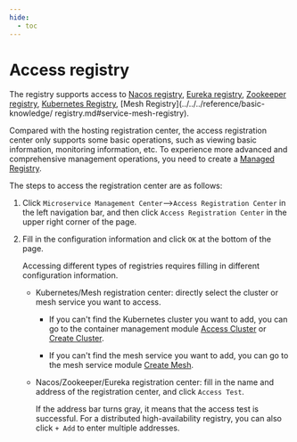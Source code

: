 ```yaml
---
hide:
  - toc
---
```


# Access registry

The registry supports access to [Nacos registry](../../../reference/basic-knowledge/registry.md#nacos-registry), [Eureka registry](../../../reference/basic-knowledge/registry.md#eureka-registry), [Zookeeper registry](../../../reference/basic-knowledge/registry.md#zookeeper-registry), [Kubernetes Registry](../../../reference/basic-knowledge/registry.md#kubernetes-registry), [Mesh Registry](../../../reference/basic-knowledge/ registry.md#service-mesh-registry).

Compared with the hosting registration center, the access registration center only supports some basic operations, such as viewing basic information, monitoring information, etc. To experience more advanced and comprehensive management operations, you need to create a [Managed Registry](../managed/registry-lcm/create-registry.md).

The steps to access the registration center are as follows:

1. Click `Microservice Management Center`-->`Access Registration Center` in the left navigation bar, and then click `Access Registration Center` in the upper right corner of the page.

    

2. Fill in the configuration information and click `OK` at the bottom of the page.

    Accessing different types of registries requires filling in different configuration information.

    - Kubernetes/Mesh registration center: directly select the cluster or mesh service you want to access.

        - If you can't find the Kubernetes cluster you want to add, you can go to the container management module [Access Cluster](../../../kpanda/07UserGuide/Clusters/JoinACluster.md) or [Create Cluster](../../../kpanda/07UserGuide/Clusters/CreateCluster.md).

        - If you can't find the mesh service you want to add, you can go to the mesh service module [Create Mesh](../../../mspider/user-guide/servicemesh/README.md).

            

    - Nacos/Zookeeper/Eureka registration center: fill in the name and address of the registration center, and click `Access Test`.

        If the address bar turns gray, it means that the access test is successful. For a distributed high-availability registry, you can also click `+ Add` to enter multiple addresses.

        